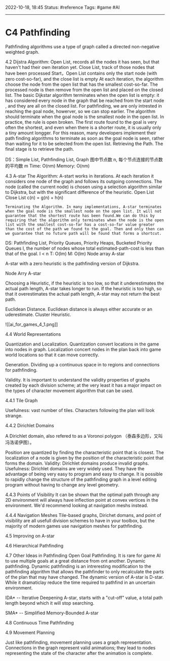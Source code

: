 2022-10-18, 18:45
Status: #reference 
Tags: #game #AI 

---
# C4 Pathfinding

Pathfinding algorithms use a type of graph called a directed non-negative weighted graph. 

4.2 Dijstra
Algorithm:
    Open List, records all the nodes it has seen, but that haven't had their own iteration yet.
    Close List, track of those nodes that have been processed
    Start，Open List contains only the start  node (with zero cost-so-far), and the close list is empty
    At each iteration, the algorithm choose the node from the open list that has the smallest cost-so-far. The processed node is then remove from the open list and placed on the closed list.
    The basic Dijkstar algorithm terminates when the open list is empty: it has considered every node in the graph that be reached from the start node , and they are all on the closed list.
    For pathfinding, we are only intrested in reaching the goal node, howerver, so we can stop earlier. The algorithm should terminate when the goal node is the smallest node in the open list.
    In practice, the rule is open broken. The first route found to the goal is very often the shortest, and even when there is a shorter route, it is usually only a tiny amount longger. For this reason, many developers implement their path finding algorithms to terminate as soon as the goal node is seen, rather than waiting for it to be selected from the open list.
    Retrieving the Path. The final stage is to retrieve the path.

DS：Simple List, Pathfinding List, Graph
图中节点数 n, 每个节点连接的节点数的平均数 m
Time: O(nm)
Memory: O(nm)

4.3 A-star
The Algorithm:
    A-start works in iterations. At each iteration it considers one node of the graph and follows its outgoing connections. The node (called the current node) is chosen using a selection algorithm similar to Dijkstra, but with the significant difference of the heuristic.
    Open List
    Close List
    c(n) = g(n) + h(n)

    Terminating the Algorithm. In many implementations, A-star terminates when the goal node is the smallest node on the open list. It will not guarantee that the shortest route has been found.We can do this by requiring that the algorithm only terminates when the node is the open list with the smallest cost-so-far has a cost-so-far value greater than the cost of the path we found to the goal. Then and only then can we guarantee that no future path will be found that forms a shortcut.

DS: Pathfinding List, Priority Queues, Priority Heaps, Bucketed Priority Queues
l, the number of nodes whose total estimated-path-cost is less than that of the goal.  l < n
T: O(lm)
M: O(lm)
Node array A-star

A-star with a zero heuristic is the pathfinding version of Dijkstra.

Node Arry A-star

Choosing a Heuristic,  if the heuristic is too low, so that it underestimates the actual path length, A-star takes longer to run. If the heuristic is too high, so that it overestimates the actual path length, A-star may not return the best path.

Euclidean Distance. Euclidean distance is always either accurate or an uderestimate.
Cluster Heuristic.

![[ai_for_games_4_1.png]]

4.4 World Representations

Quantization and Localization. Quantization convert locations in the game into nodes in graph. Localization concert nodes in the plan back into game world locations so that it can move correctly.

Generation. Dividing up a continuous space in to regions and connections for pathfinding.

Validity. It is important to understand the validity properties of graphs created by each division scheme; at the very least it has a major impact on the types of character movement algorithm that can be used.

4.4.1 Tile Graph

Usefulness: vast number of tiles. Characters following the plan will look strange.

4.4.2 Dirichlet Domains

A Dirichlet domain, also refered to as a Voronoi polygon （泰森多边形，又叫冯洛诺伊图）。

Position are quantized by finding the characteristic point that is closest.
The localization of a node is given by the position of the characteristic point that forms the domain.
Validity: Dirichlet domains produce invalid graphs.
Usefulness: Dirichlet domains are very widely used. They have the advantage of being very easy to program and easy to change. It is possible to rapidly change the structure of the pathfinding graph in a level editing program without having to change any level geometry.

4.4.3 Points of Visibility
It can be shown that the optimal path through any 2D environment will always have inflection point at convex vertices in the environment.
We'd recommend looking at navigation meshs instead.

4.4.4 Navigation Meshes
Tile-based graphs, Dirichet domans, and point of visibility are all usefull division schemes to have in your toolbox, but the majority of modern games use navigation meshes for pathfinding.

4.5 Improving on A-star

4.6 Hierarchical Pathfinding

4.7 Other Ideas in Pathfinding
Open Goal Pathfinding. It is rare for game AI to use multiple goals at a great distance from ont another.
Dynamic pathfinding. Dynamic pathfinding is an intreresting modification to the pathfinding algorithm that allows the pathfinder to only recalculate the parts of the plan that may have changed. The dynamic version of A-star is D-star. While it dramaticlay reduce the time required to pathfind in an  uncertain environment.

IDA* -- Iterative Deepening A-star, starts with a "cut-off" value, a total path length beyond which it will stop searching.

SMA* -- Simplified Memory-Bounded A-star

4.8 Continuous Time Pathfinding

4.9 Movement Planning

Just like pathfinding, movement planning uses a graph representation. Connections in the graph represent valid animations; they lead to nodes representing the state of the character after the animation is complete.